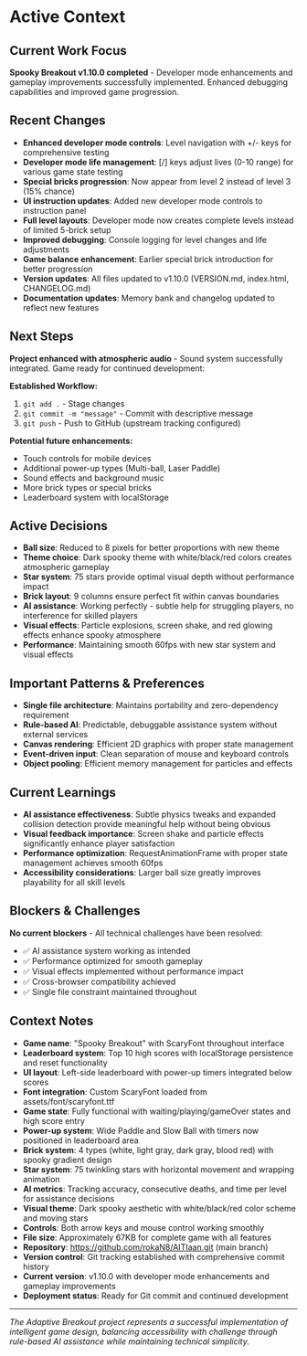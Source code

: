 # Active Context

## Current Work Focus
**Spooky Breakout v1.10.0 completed** - Developer mode enhancements and gameplay improvements successfully implemented. Enhanced debugging capabilities and improved game progression.

## Recent Changes
- **Enhanced developer mode controls**: Level navigation with +/- keys for comprehensive testing
- **Developer mode life management**: [/] keys adjust lives (0-10 range) for various game state testing
- **Special bricks progression**: Now appear from level 2 instead of level 3 (15% chance)
- **UI instruction updates**: Added new developer mode controls to instruction panel
- **Full level layouts**: Developer mode now creates complete levels instead of limited 5-brick setup
- **Improved debugging**: Console logging for level changes and life adjustments
- **Game balance enhancement**: Earlier special brick introduction for better progression
- **Version updates**: All files updated to v1.10.0 (VERSION.md, index.html, CHANGELOG.md)
- **Documentation updates**: Memory bank and changelog updated to reflect new features

## Next Steps
**Project enhanced with atmospheric audio** - Sound system successfully integrated. Game ready for continued development:

**Established Workflow:**
1. `git add .` - Stage changes
2. `git commit -m "message"` - Commit with descriptive message
3. `git push` - Push to GitHub (upstream tracking configured)

**Potential future enhancements:**
- Touch controls for mobile devices
- Additional power-up types (Multi-ball, Laser Paddle)
- Sound effects and background music
- More brick types or special bricks
- Leaderboard system with localStorage

## Active Decisions
- **Ball size**: Reduced to 8 pixels for better proportions with new theme
- **Theme choice**: Dark spooky theme with white/black/red colors creates atmospheric gameplay
- **Star system**: 75 stars provide optimal visual depth without performance impact
- **Brick layout**: 9 columns ensure perfect fit within canvas boundaries
- **AI assistance**: Working perfectly - subtle help for struggling players, no interference for skilled players
- **Visual effects**: Particle explosions, screen shake, and red glowing effects enhance spooky atmosphere
- **Performance**: Maintaining smooth 60fps with new star system and visual effects

## Important Patterns & Preferences
- **Single file architecture**: Maintains portability and zero-dependency requirement
- **Rule-based AI**: Predictable, debuggable assistance system without external services
- **Canvas rendering**: Efficient 2D graphics with proper state management
- **Event-driven input**: Clean separation of mouse and keyboard controls
- **Object pooling**: Efficient memory management for particles and effects

## Current Learnings
- **AI assistance effectiveness**: Subtle physics tweaks and expanded collision detection provide meaningful help without being obvious
- **Visual feedback importance**: Screen shake and particle effects significantly enhance player satisfaction
- **Performance optimization**: RequestAnimationFrame with proper state management achieves smooth 60fps
- **Accessibility considerations**: Larger ball size greatly improves playability for all skill levels

## Blockers & Challenges
**No current blockers** - All technical challenges have been resolved:
- ✅ AI assistance system working as intended
- ✅ Performance optimized for smooth gameplay
- ✅ Visual effects implemented without performance impact
- ✅ Cross-browser compatibility achieved
- ✅ Single file constraint maintained throughout

## Context Notes
- **Game name**: "Spooky Breakout" with ScaryFont throughout interface
- **Leaderboard system**: Top 10 high scores with localStorage persistence and reset functionality
- **UI layout**: Left-side leaderboard with power-up timers integrated below scores
- **Font integration**: Custom ScaryFont loaded from assets/font/scaryfont.ttf
- **Game state**: Fully functional with waiting/playing/gameOver states and high score entry
- **Power-up system**: Wide Paddle and Slow Ball with timers now positioned in leaderboard area
- **Brick system**: 4 types (white, light gray, dark gray, blood red) with spooky gradient design
- **Star system**: 75 twinkling stars with horizontal movement and wrapping animation
- **AI metrics**: Tracking accuracy, consecutive deaths, and time per level for assistance decisions
- **Visual theme**: Dark spooky aesthetic with white/black/red color scheme and moving stars
- **Controls**: Both arrow keys and mouse control working smoothly
- **File size**: Approximately 67KB for complete game with all features
- **Repository**: https://github.com/rokaN8/AITIaan.git (main branch)
- **Version control**: Git tracking established with comprehensive commit history
- **Current version**: v1.10.0 with developer mode enhancements and gameplay improvements
- **Deployment status**: Ready for Git commit and continued development

---
*The Adaptive Breakout project represents a successful implementation of intelligent game design, balancing accessibility with challenge through rule-based AI assistance while maintaining technical simplicity.*
